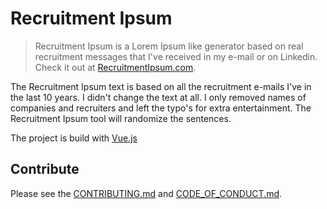 # Recruitment Ipsum

> Recruitment Ipsum is a Lorem Ipsum like generator based on real recruitment messages that I've received in my e-mail or on Linkedin. Check it out at [RecruitmentIpsum.com](https://recruitmentipsum.com/).

The Recruitment Ipsum text is based on all the recruitment e-mails I've in the last 10 years. I didn't change the text at all. I only removed names of companies and recruiters and left the typo's for extra entertainment. The Recruitment Ipsum tool will randomize the sentences.

The project is build with [Vue.js](http://vuejs.org)

## Contribute

Please see the [CONTRIBUTING.md](docs/CONTRIBUTING.md) and [CODE_OF_CONDUCT.md](docs/CODE_OF_CONDUCT.md).
